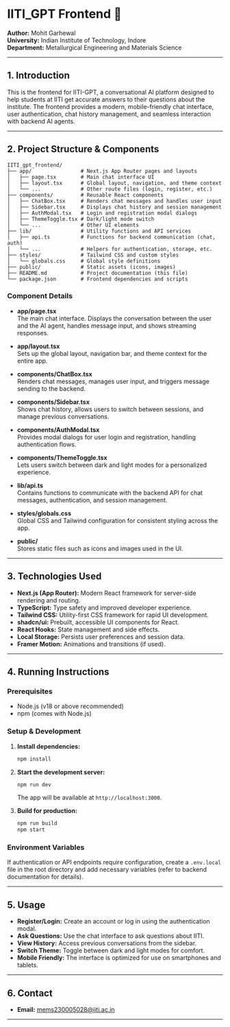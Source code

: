 # IITI_GPT Frontend 🚀

**Author:** Mohit Garhewal  
**University:** Indian Institute of Technology, Indore  
**Department:** Metallurgical Engineering and Materials Science

---

## 1. Introduction

This is the frontend for IITI-GPT, a conversational AI platform designed to help students at IITI get accurate answers to their questions about the institute. The frontend provides a modern, mobile-friendly chat interface, user authentication, chat history management, and seamless interaction with backend AI agents.

---

## 2. Project Structure & Components

```
IITI_gpt_frontend/
├── app/                # Next.js App Router pages and layouts
│   ├── page.tsx        # Main chat interface UI
│   ├── layout.tsx      # Global layout, navigation, and theme context
│   └── ...             # Other route files (login, register, etc.)
├── components/         # Reusable React components
│   ├── ChatBox.tsx     # Renders chat messages and handles user input
│   ├── Sidebar.tsx     # Displays chat history and session management
│   ├── AuthModal.tsx   # Login and registration modal dialogs
│   ├── ThemeToggle.tsx # Dark/light mode switch
│   └── ...             # Other UI elements
├── lib/                # Utility functions and API services
│   ├── api.ts          # Functions for backend communication (chat, auth)
│   └── ...             # Helpers for authentication, storage, etc.
├── styles/             # Tailwind CSS and custom styles
│   └── globals.css     # Global style definitions
├── public/             # Static assets (icons, images)
├── README.md           # Project documentation (this file)
└── package.json        # Frontend dependencies and scripts
```

### Component Details

- **app/page.tsx**  
  The main chat interface. Displays the conversation between the user and the AI agent, handles message input, and shows streaming responses.

- **app/layout.tsx**  
  Sets up the global layout, navigation bar, and theme context for the entire app.

- **components/ChatBox.tsx**  
  Renders chat messages, manages user input, and triggers message sending to the backend.

- **components/Sidebar.tsx**  
  Shows chat history, allows users to switch between sessions, and manage previous conversations.

- **components/AuthModal.tsx**  
  Provides modal dialogs for user login and registration, handling authentication flows.

- **components/ThemeToggle.tsx**  
  Lets users switch between dark and light modes for a personalized experience.

- **lib/api.ts**  
  Contains functions to communicate with the backend API for chat messages, authentication, and session management.

- **styles/globals.css**  
  Global CSS and Tailwind configuration for consistent styling across the app.

- **public/**  
  Stores static files such as icons and images used in the UI.

---

## 3. Technologies Used

- **Next.js (App Router):** Modern React framework for server-side rendering and routing.
- **TypeScript:** Type safety and improved developer experience.
- **Tailwind CSS:** Utility-first CSS framework for rapid UI development.
- **shadcn/ui:** Prebuilt, accessible UI components for React.
- **React Hooks:** State management and side effects.
- **Local Storage:** Persists user preferences and session data.
- **Framer Motion:** Animations and transitions (if used).

---

## 4. Running Instructions

### Prerequisites

- Node.js (v18 or above recommended)
- npm (comes with Node.js)

### Setup & Development

1. **Install dependencies:**
   ```bash
   npm install
   ```

2. **Start the development server:**
   ```bash
   npm run dev
   ```
   The app will be available at `http://localhost:3000`.

3. **Build for production:**
   ```bash
   npm run build
   npm start
   ```

### Environment Variables

If authentication or API endpoints require configuration, create a `.env.local` file in the root directory and add necessary variables (refer to backend documentation for details).

---

## 5. Usage

- **Register/Login:** Create an account or log in using the authentication modal.
- **Ask Questions:** Use the chat interface to ask questions about IITI.
- **View History:** Access previous conversations from the sidebar.
- **Switch Theme:** Toggle between dark and light modes for comfort.
- **Mobile Friendly:** The interface is optimized for use on smartphones and tablets.

---

## 6. Contact

- **Email:** mems230005028@iiti.ac.in

---

